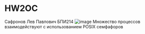 # HW2OC
Сафронов Лев Павлович БПИ214
![image](https://user-images.githubusercontent.com/71223170/235984924-9274de14-0dce-4187-aeba-5606fcaa495e.png)
Множество процессов взаимодействуют с использованием POSIX семфафоров
